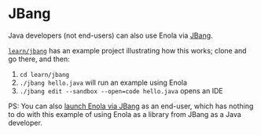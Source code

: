 <!--
    SPDX-License-Identifier: Apache-2.0

    Copyright 2024-2025 The Enola <https://enola.dev> Authors

    Licensed under the Apache License, Version 2.0 (the "License");
    you may not use this file except in compliance with the License.
    You may obtain a copy of the License at

        https://www.apache.org/licenses/LICENSE-2.0

    Unless required by applicable law or agreed to in writing, software
    distributed under the License is distributed on an "AS IS" BASIS,
    WITHOUT WARRANTIES OR CONDITIONS OF ANY KIND, either express or implied.
    See the License for the specific language governing permissions and
    limitations under the License.
-->

# JBang

Java developers (not end-users) can also use Enola via [JBang](https://www.jbang.dev/).

[`learn/jbang`](https://github.com/enola-dev/enola/tree/main/learn/jbang)
has an example project illustrating how this works; clone and go there, and then:

1. `cd learn/jbang`
1. `./jbang hello.java` will run an example using Enola
1. `./jbang edit --sandbox --open=code hello.java` opens an IDE

<!-- TODO Move `learn/jbang` out into a separate Git repo?

(But then how to test it in CI? A Monorepo is very nice for that.
Perhaps just write a script to automagically extract (copy) it into a small repo?)
-->

PS: You can also [launch Enola via JBang](../use/index.md#jbang) as an end-user,
which has nothing to do with this example of using Enola as a library from JBang as a Java developer.
